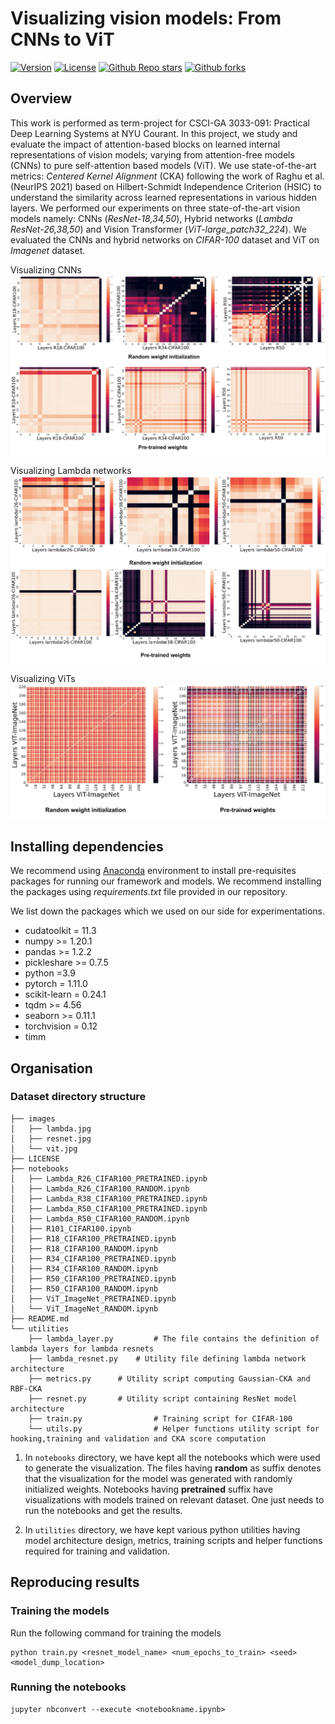# Visualizing vision models: From CNNs to ViT

[![Version](https://img.shields.io/badge/Version-1.0.0-brightgreen)](https://github.com/animeshbchowdhury/visualizing-vision-models) 
[![License](https://img.shields.io/badge/License-BSD%203--Clause-blue.svg)](https://opensource.org/licenses/BSD-3-Clause)
[![Github Repo stars](https://img.shields.io/github/stars/animeshbchowdhury/visualizing-vision-models?style=social)]()
[![Github forks](https://img.shields.io/github/forks/animeshbchowdhury/visualizing-vision-models?style=social)]()


## Overview

This work is performed as term-project for CSCI-GA 3033-091: Practical Deep Learning Systems at NYU Courant. In this project, we study and evaluate the impact of attention-based blocks on learned internal representations of vision models; varying from attention-free models (CNNs) to pure self-attention based models (ViT). We use state-of-the-art metrics: *Centered Kernel Alignment* (CKA) following the work of Raghu et al. (NeurIPS 2021) based on Hilbert-Schmidt Independence Criterion (HSIC) to understand the similarity across learned representations in various hidden layers. We performed our experiments on three state-of-the-art vision models namely: CNNs (*ResNet-18,34,50*), Hybrid networks (*Lambda ResNet-26,38,50*) and Vision Transformer (*ViT-large_patch32_224*). We evaluated the CNNs and hybrid networks on *CIFAR-100* dataset and ViT on *Imagenet* dataset.

Visualizing CNNs
![](https://github.com/animeshbchowdhury/visualizing-vision-models/blob/main/images/resnet.jpg)

Visualizing Lambda networks
![](https://github.com/animeshbchowdhury/visualizing-vision-models/blob/main/images/lambda.jpg)

Visualizing ViTs
![](https://github.com/animeshbchowdhury/visualizing-vision-models/blob/main/images/vit.jpg)
## Installing dependencies

We recommend using [Anaconda](https://www.anaconda.com/) environment to install pre-requisites packages for running our framework and models. We recommend installing the packages using *requirements.txt* file provided in our repository.

We list down the packages which we used on our side for experimentations.

- cudatoolkit = 11.3
- numpy >= 1.20.1
- pandas >= 1.2.2
- pickleshare >= 0.7.5
- python =3.9
- pytorch = 1.11.0
- scikit-learn = 0.24.1
- tqdm >= 4.56
- seaborn >= 0.11.1
- torchvision = 0.12
- timm

## Organisation

### Dataset directory structure

	├── images
	│   ├── lambda.jpg
	│   ├── resnet.jpg
	│   └── vit.jpg
	├── LICENSE
	├── notebooks
	│   ├── Lambda_R26_CIFAR100_PRETRAINED.ipynb
	│   ├── Lambda_R26_CIFAR100_RANDOM.ipynb
	│   ├── Lambda_R38_CIFAR100_PRETRAINED.ipynb
	│   ├── Lambda_R50_CIFAR100_PRETRAINED.ipynb
	│   ├── Lambda_R50_CIFAR100_RANDOM.ipynb
	│   ├── R101_CIFAR100.ipynb
	│   ├── R18_CIFAR100_PRETRAINED.ipynb
	│   ├── R18_CIFAR100_RANDOM.ipynb
	│   ├── R34_CIFAR100_PRETRAINED.ipynb
	│   ├── R34_CIFAR100_RANDOM.ipynb
	│   ├── R50_CIFAR100_PRETRAINED.ipynb
	│   ├── R50_CIFAR100_RANDOM.ipynb
	│   ├── ViT_ImageNet_PRETRAINED.ipynb
	│   └── ViT_ImageNet_RANDOM.ipynb
	├── README.md
	└── utilities
	    ├── lambda_layer.py         # The file contains the definition of lambda layers for lambda resnets
	    ├── lambda_resnet.py	# Utility file defining lambda network architecture
	    ├── metrics.py		# Utility script computing Gaussian-CKA and RBF-CKA
	    ├── resnet.py		# Utility script containing ResNet model architecture
	    ├── train.py                # Training script for CIFAR-100
	    └── utils.py                # Helper functions utility script for hooking,training and validation and CKA score computation

1. In ```notebooks``` directory, we have kept all the notebooks which were used to generate the visualization. The files having **random** as suffix denotes that the visualization for the model was generated with randomly initialized weights. Notebooks having **pretrained** suffix have visualizations with models trained on relevant dataset. One just needs to run the notebooks and get the results.

2. In ```utilities``` directory, we have kept various python utilities having model architecture design, metrics, training scripts and helper functions required for training and validation.

## Reproducing results

### Training the models

Run the following command for training the models
```
python train.py <resnet_model_name> <num_epochs_to_train> <seed> <model_dump_location>

```

### Running the notebooks

```
jupyter nbconvert --execute <notebookname.ipynb>
```


